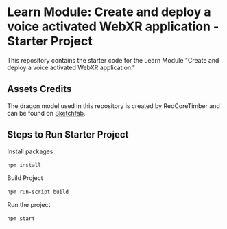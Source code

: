# Learn Module: Create and deploy a voice activated WebXR application - Starter Project
This repository contains the starter code for the Learn Module "Create and deploy a voice activated WebXR application."

## Assets Credits
The dragon model used in this repository is created by RedCoreTimber and can be found on [Sketchfab](https://sketchfab.com/3d-models/dragon-flying-cycle-ae0831702eac462a9969ff4f8bd57710).

## Steps to Run Starter Project

Install packages <br>	
`npm install`	

Build Project <br>	
`npm run-script build`	

Run the project <br>	
`npm start`
